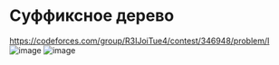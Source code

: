 # Суффиксное дерево
https://codeforces.com/group/R3IJoiTue4/contest/346948/problem/I
![image](https://github.com/OrlovAlexey/Olympiad-programming/assets/33424589/d0bf53f6-c5d9-4372-afc9-f25a2f759249)
![image](https://github.com/OrlovAlexey/Olympiad-programming/assets/33424589/fc0991f3-39f2-4aa3-b5e7-7adbb0baa64a)

